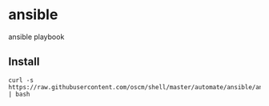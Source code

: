 ansible
=======

ansible playbook

Install
-----
	curl -s https://raw.githubusercontent.com/oscm/shell/master/automate/ansible/ansible.sh | bash
